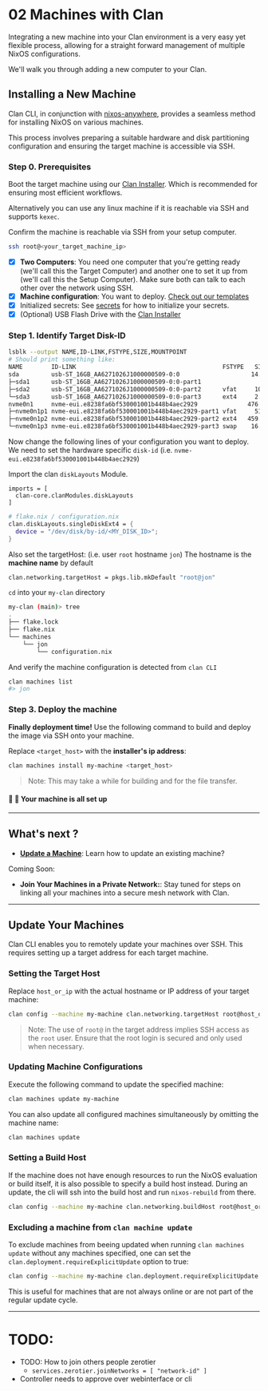 # 02 Machines with Clan

Integrating a new machine into your Clan environment is a very easy yet flexible process, allowing for a straight forward management of multiple NixOS configurations.

We'll walk you through adding a new computer to your Clan.

## Installing a New Machine

Clan CLI, in conjunction with [nixos-anywhere](https://github.com/nix-community/nixos-anywhere), provides a seamless method for installing NixOS on various machines.

This process involves preparing a suitable hardware and disk partitioning configuration and ensuring the target machine is accessible via SSH.

### Step 0. Prerequisites

Boot the target machine using our [Clan Installer](./03-Installer.md). Which is recommended for ensuring most efficient workflows.

Alternatively you can use any linux machine if it is reachable via SSH and supports `kexec`.

Confirm the machine is reachable via SSH from your setup computer.

```bash
ssh root@<your_target_machine_ip>
```

- [x] **Two Computers**: You need one computer that you're getting ready (we'll call this the Target Computer) and another one to set it up from (we'll call this the Setup Computer). Make sure both can talk to each other over the network using SSH.
- [x] **Machine configuration**: You want to deploy. [Check out our templates](./99-templates.md)
- [x] Initialized secrets: See [secrets](./06-secrets.md) for how to initialize your secrets.
- [x] (Optional) USB Flash Drive with the [Clan Installer](./03-Installer.md)

### Step 1. Identify Target Disk-ID

```bash
lsblk --output NAME,ID-LINK,FSTYPE,SIZE,MOUNTPOINT
# Should print something like:
NAME        ID-LINK                                         FSTYPE   SIZE MOUNTPOINT
sda         usb-ST_16GB_AA6271026J1000000509-0:0                    14.9G 
├─sda1      usb-ST_16GB_AA6271026J1000000509-0:0-part1                 1M 
├─sda2      usb-ST_16GB_AA6271026J1000000509-0:0-part2      vfat     100M /boot
└─sda3      usb-ST_16GB_AA6271026J1000000509-0:0-part3      ext4     2.9G /
nvme0n1     nvme-eui.e8238fa6bf530001001b448b4aec2929              476.9G 
├─nvme0n1p1 nvme-eui.e8238fa6bf530001001b448b4aec2929-part1 vfat     512M 
├─nvme0n1p2 nvme-eui.e8238fa6bf530001001b448b4aec2929-part2 ext4   459.6G 
└─nvme0n1p3 nvme-eui.e8238fa6bf530001001b448b4aec2929-part3 swap    16.8G
```

Now change the following lines of your configuration you want to deploy.
We need to set the hardware specific `disk-id` (i.e. `nvme-eui.e8238fa6bf530001001b448b4aec2929`)

Import the clan `diskLayouts` Module.
```
imports = [
  clan-core.clanModules.diskLayouts
]
```

```nix
# flake.nix / configuration.nix
clan.diskLayouts.singleDiskExt4 = {
  device = "/dev/disk/by-id/<MY_DISK_ID>";
}
```

Also set the targetHost: (i.e. user `root` hostname `jon`)
The hostname is the **machine name** by default

```nix
clan.networking.targetHost = pkgs.lib.mkDefault "root@jon"
```

`cd` into your `my-clan` directory

```bash
my-clan (main)> tree
.
├── flake.lock
├── flake.nix
└── machines
    └── jon
        └── configuration.nix
```

And verify the machine configuration is detected from `clan CLI`

```bash
clan machines list
#> jon
```

### Step 3. Deploy the machine

**Finally deployment time!** Use the following command to build and deploy the image via SSH onto your machine.

Replace `<target_host>` with the **installer's ip address**:

```bash
clan machines install my-machine <target_host>
```

> Note: This may take a while for building and for the file transfer.

#### 🎉 🚀 Your machine is all set up

---

## What's next ?

- [**Update a Machine**](#update-your-machines): Learn how to update an existing machine?

Coming Soon:

- **Join Your Machines in a Private Network:**: Stay tuned for steps on linking all your machines into a secure mesh network with Clan.

---

## Update Your Machines

Clan CLI enables you to remotely update your machines over SSH. This requires setting up a target address for each target machine.

### Setting the Target Host

Replace `host_or_ip` with the actual hostname or IP address of your target machine:

```bash
clan config --machine my-machine clan.networking.targetHost root@host_or_ip
```

> Note: The use of `root@` in the target address implies SSH access as the `root` user.
> Ensure that the root login is secured and only used when necessary.

### Updating Machine Configurations

Execute the following command to update the specified machine:

```bash
clan machines update my-machine
```

You can also update all configured machines simultaneously by omitting the machine name:

```bash
clan machines update
```

### Setting a Build Host

If the machine does not have enough resources to run the NixOS evaluation or build itself,
it is also possible to specify a build host instead.
During an update, the cli will ssh into the build host and run `nixos-rebuild` from there.

```bash
clan config --machine my-machine clan.networking.buildHost root@host_or_ip
```

### Excluding a machine from `clan machine update`

To exclude machines from beeing updated when running `clan machines update` without any machines specified,
one can set the `clan.deployment.requireExplicitUpdate` option to true:

```bash
clan config --machine my-machine clan.deployment.requireExplicitUpdate true
```

This is useful for machines that are not always online or are not part of the regular update cycle.

---

# TODO:
* TODO: How to join others people zerotier
  * `services.zerotier.joinNetworks = [ "network-id" ]`
* Controller needs to approve over webinterface or cli
